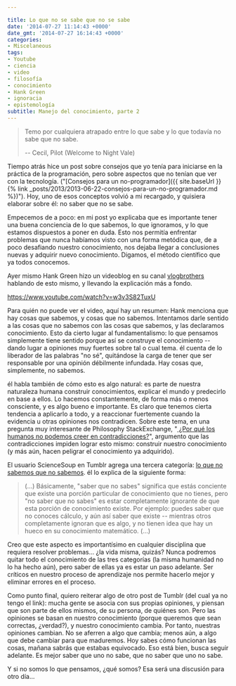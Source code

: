 ```yaml
---

title: Lo que no se sabe que no se sabe
date: '2014-07-27 11:14:43 +0000'
date_gmt: '2014-07-27 16:14:43 +0000'
categories:
- Miscelaneous
tags:
- Youtube
- ciencia
- video
- filosofía
- conocimiento
- Hank Green
- ignoracia
- epistemología
subtitle: Manejo del conocimiento, parte 2
---
```


> Temo por cualquiera atrapado entre lo que sabe y lo que todavía no sabe que no sabe.
> 
> -- Cecil, Pilot (Welcome to Night Vale)

Tiempo atrás hice un post sobre consejos que yo tenía para iniciarse en la práctica de la programación, pero sobre aspectos que no tenían que ver con la tecnología. ("[Consejos para un no-programador]({{ site.baseUrl }}{% link _posts/2013/2013-06-22-consejos-para-un-no-programador.md %})"). Hoy, uno de esos conceptos volvió a mi recargado, y quisiera elaborar sobre él: no saber que no se sabe.

<!--more-->

Empecemos de a poco: en mi post yo explicaba que es importante tener una buena conciencia de lo que sabemos, lo que ignoramos, y lo que estamos dispuestos a poner en duda. Esto nos permitía enfrentar problemas que nunca habíamos visto con una forma metódica que, de a poco desafiando nuestro conocimiento, nos dejaba llegar a conclusiones nuevas y adquirir nuevo conocimiento. Digamos, el método científico que ya todos conocemos.

Ayer mismo Hank Green hizo un videoblog en su canal [vlogbrothers](https://www.youtube.com/user/vlogbrothers) hablando de esto mismo, y llevando la explicación más a fondo.

https://www.youtube.com/watch?v=w3v3S82TuxU

Para quién no puede ver el video, aquí hay un resumen: Hank menciona que hay cosas que sabemos, y cosas que no sabemos. Intentamos darle sentido a las cosas que no sabemos con las cosas que sabemos, y las declaramos conocimiento. Esto da cierto lugar al fundamentalismo: lo que pensamos simplemente tiene sentido porque así se construye el conocimiento -- dando lugar a opiniones muy fuertes sobre tal o cual tema. él cuenta de lo liberador de las palabras "no sé", quitándose la carga de tener que ser responsable por una opinión débilmente infundada. Hay cosas que, simplemente, no sabemos.

él habla también de cómo esto es algo natural: es parte de nuestra naturaleza humana construir conocimientos, explicar el mundo y predecirlo en base a ellos. Lo hacemos constantemente, de forma más o menos consciente, y es algo bueno e importante. Es claro que tenemos cierta tendencia a aplicarlo a todo, y a reaccionar fuertemente cuando la evidencia u otras opiniones nos contradicen. Sobre este tema, en una pregunta muy interesante de Philosophy StackExchange, "[ ¿Por qué los humanos no podemos creer en contradicciones?](http://philosophy.stackexchange.com/q/14323/598)", argumento que las contradicciones impiden lograr esto mismo: construir nuestro conocimiento (y más aún, hacen peligrar el conocimiento ya adquirido).

El usuario ScienceSoup en Tumblr agrega una tercera categoría: [lo que no sabemos que no sabemos](http://sciencesoup.tumblr.com/post/41478027076/knowing-knowledge-my-math-teacher-always-used-to). él lo explica de la siguiente forma:

> (...) Básicamente, "saber que no sabes" significa que estás conciente que existe una porción particular de conocimiento que no tienes, pero "no saber que no sabes" es estar completamente ignorante de que esta porción de conocimiento existe. Por ejemplo: puedes saber que no conoces cálculo, y aún así saber que existe -- mientras otros completamente ignoran que es algo, y no tienen idea que hay un hueco en su conocimiento matemático. (...)

Creo que este aspecto es importantísimo en cualquier disciplina que requiera resolver problemas...  ¿la vida misma, quizás? Nunca podremos quitar todo el conocimiento de las tres categorías (la misma humanidad no lo ha hecho aún), pero saber de ellas ya es estar un paso adelante. Ser críticos en nuestro proceso de aprendizaje nos permite hacerlo mejor y eliminar errores en el proceso.

Como punto final, quiero reiterar algo de otro post de Tumblr (del cual ya no tengo el link): mucha gente se asocia con sus propias opiniones, y piensan que son parte de ellos mismos, de su persona, de quiénes son. Pero las opiniones se basan en nuestro conocimiento (porque queremos que sean correctas,  ¿verdad?), y nuestro conocimiento cambia. Por tanto, nuestras opiniones cambian. No se aferren a algo que cambia; menos aún, a algo que debe cambiar para que maduremos. Hoy sabes cómo funcionan las cosas, mañana sabrás que estabas equivocado. Eso está bien, busca seguir adelante. Es mejor saber que uno no sabe, que no saber que uno no sabe.

Y si no somos lo que pensamos, ¿qué somos? Esa será una discusión para otro día...
